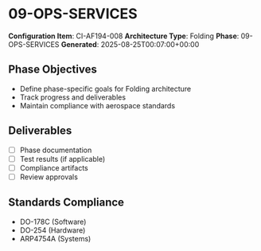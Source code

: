 # 09-OPS-SERVICES

**Configuration Item**: CI-AF194-008
**Architecture Type**: Folding
**Phase**: 09-OPS-SERVICES
**Generated**: 2025-08-25T00:07:00+00:00

## Phase Objectives
- Define phase-specific goals for Folding architecture
- Track progress and deliverables
- Maintain compliance with aerospace standards

## Deliverables
- [ ] Phase documentation
- [ ] Test results (if applicable)
- [ ] Compliance artifacts
- [ ] Review approvals

## Standards Compliance
- DO-178C (Software)
- DO-254 (Hardware)
- ARP4754A (Systems)
